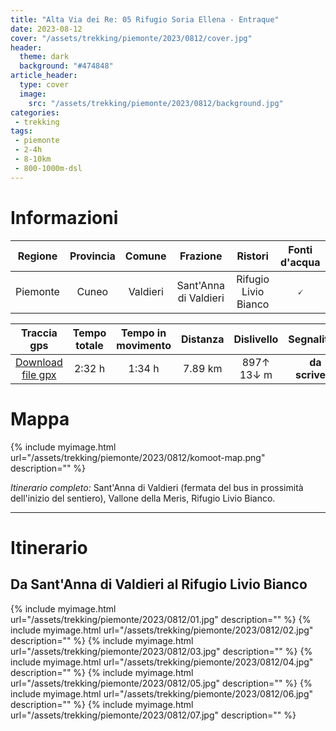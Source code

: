 ```yaml
---
title: "Alta Via dei Re: 05 Rifugio Soria Ellena - Entraque"
date: 2023-08-12
cover: "/assets/trekking/piemonte/2023/0812/cover.jpg"
header:
  theme: dark
  background: "#474848"
article_header:
  type: cover
  image:
    src: "/assets/trekking/piemonte/2023/0812/background.jpg"
categories:
 - trekking
tags:
 - piemonte
 - 2-4h
 - 8-10km
 - 800-1000m-dsl
---
```


# Informazioni

|       Regione       | Provincia |   Comune | Frazione  | Ristori | Fonti d'acqua |
|:-------------------:|:---------:|:------------:|:-------:|:------:|:--------:|
| Piemonte             |   Cuneo  | Valdieri | Sant'Anna di Valdieri | Rifugio Livio Bianco | 🗸 |

|     Traccia gps     |  Tempo totale | Tempo in movimento |  Distanza | Dislivello  | Segnalitica |
|:-------------------:| :------:|:---------:|:--------:|:----------: | :---------: |
| [Download file gpx](/assets/trekking/piemonte/2023/0812/traccia-gps.gpx) |  2:32 h | 1:34 h|  7.89 km | 897↑ 13↓ m | **da scrivere** |


# Mappa

{% include myimage.html url="/assets/trekking/piemonte/2023/0812/komoot-map.png" description="" %}

*Itinerario completo:* Sant'Anna di Valdieri (fermata del bus in prossimità dell'inizio del sentiero), Vallone della Meris, Rifugio Livio Bianco.

---

# Itinerario

## Da Sant'Anna di Valdieri al Rifugio Livio Bianco

{% include myimage.html url="/assets/trekking/piemonte/2023/0812/01.jpg" description="" %}
{% include myimage.html url="/assets/trekking/piemonte/2023/0812/02.jpg" description="" %}
{% include myimage.html url="/assets/trekking/piemonte/2023/0812/03.jpg" description="" %}
{% include myimage.html url="/assets/trekking/piemonte/2023/0812/04.jpg" description="" %}
{% include myimage.html url="/assets/trekking/piemonte/2023/0812/05.jpg" description="" %}
{% include myimage.html url="/assets/trekking/piemonte/2023/0812/06.jpg" description="" %}
{% include myimage.html url="/assets/trekking/piemonte/2023/0812/07.jpg" description="" %}
